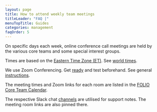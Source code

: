 ```yaml
---
layout: page
title: How to attend weekly team meetings
titleLeader: "FAQ |"
menuTopTitle: Guides
categories: management
faqOrder: 5
---
```


On specific days each week, online conference call meetings are held by the various core teams and some special interest groups.

Times are based on the [Eastern Time Zone (ET)](https://en.wikipedia.org/wiki/Eastern_Time_Zone).
See [world times](https://www.timeanddate.com/worldclock/meetingtime.html?p1=43&p2=64&p3=1243&p4=240&p5=367&p6=69&p7=136).

We use Zoom Conferencing. Get [ready](https://support.zoom.us/) and test beforehand.
See general [instructions](https://wiki.folio.org/display/COMMUNITY/FOLIO+Meetings+with+Zoom).

The meeting times and Zoom links for each room are listed in the [FOLIO Core Team Calendar](https://calendar.google.com/).

The respective Slack chat [channels](/guidelines/which-forum/#slack) are utilised for support notes. The meeting room links are also pinned there.

